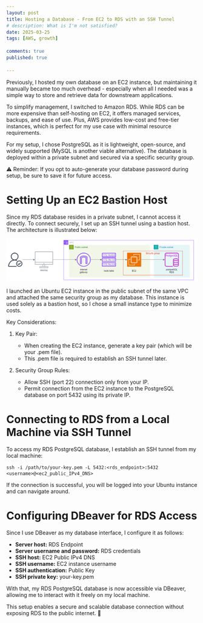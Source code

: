 ```yaml
---
layout: post
title: Hosting a Database - From EC2 to RDS with an SSH Tunnel
# description: What is I'm not satisfied?
date: 2025-03-25
tags: [AWS, growth]

comments: true
published: true

---
```


Previously, I hosted my own database on an EC2 instance, but maintaining it manually became too much overhead - especially when all I needed was a simple way to store and retrieve data for downstream applications.

To simplify management, I switched to Amazon RDS. While RDS can be more expensive than self-hosting on EC2, it offers managed services, backups, and ease of use. Plus, AWS provides low-cost and free-tier instances, which is perfect for my use case with minimal resource requirements.

For my setup, I chose PostgreSQL as it is lightweight, open-source, and widely supported (MySQL is another viable alternative). The database is deployed within a private subnet and secured via a specific security group.

⚠️ Reminder: If you opt to auto-generate your database password during setup, be sure to save it for future access.

# Setting Up an EC2 Bastion Host
Since my RDS database resides in a private subnet, I cannot access it directly. To connect securely, I set up an SSH tunnel using a bastion host. The architecture is illustrated below:

![Overall_architecture](https://github.com/brandonyongys/brandonyongys.github.io/blob/master/assets/img/2025-imgs/rds-ssh.png?raw=true)

I launched an Ubuntu EC2 instance in the public subnet of the same VPC and attached the same security group as my database. This instance is used solely as a bastion host, so I chose a small instance type to minimize costs.

Key Considerations:
1. Key Pair:
    * When creating the EC2 instance, generate a key pair (which will be your .pem file).
    * This .pem file is required to establish an SSH tunnel later.

1. Security Group Rules:
    * Allow SSH (port 22) connection only from your IP.
    * Permit connection from the EC2 instance to the PostgreSQL database on port 5432 using its private IP.


# Connecting to RDS from a Local Machine via SSH Tunnel
To access my RDS PostgreSQL database, I establish an SSH tunnel from my local machine:
```
ssh -i /path/to/your-key.pem -L 5432:<rds_endpoint>:5432 <username>@<ec2_public_IPv4_DNS>
```

If the connection is successful, you will be logged into your Ubuntu instance and can navigate around.

# Configuring DBeaver for RDS Access
Since I use DBeaver as my database interface, I configure it as follows:
* __Server host:__ RDS Endpoint
* __Server username and password:__ RDS credentials
* __SSH host:__ EC2 Public IPv4 DNS
* __SSH username:__ EC2 instance username
* __SSH authentication:__ Public Key
* __SSH private key:__ your-key.pem


With that, my RDS PostgreSQL database is now accessible via DBeaver, allowing me to interact with it freely on my local machine.

This setup enables a secure and scalable database connection without exposing RDS to the public internet. 🚀

